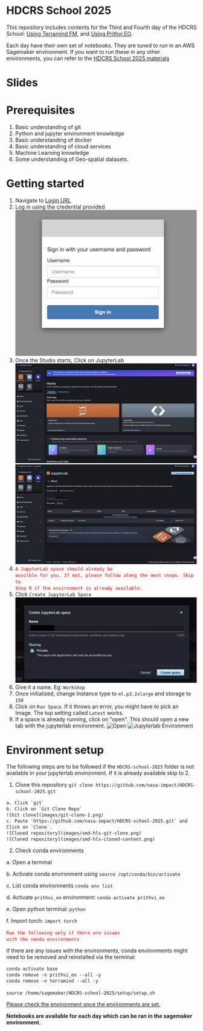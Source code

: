<!---- Provide an overview of what is being achieved in this repo ---->
# HDCRS School 2025

This repository includes contents for the Third and Fourth day of the HDCRS School: [Using Terramind FM](/Terramind/), and [Using Prithvi EO](/Prithvi-EO/).

Each day have their own set of notebooks. They are tuned to run in an AWS Sagemaker environment. If you want to run these in any other environments, you can refer to the [HDCRS School 2025 materials](https://github.com/NASA-IMPACT/HDCRS-school-2025/)

# Slides

# Prerequisites

1. Basic understanding of git
2. Python and jupyter environment knowledge
3. Basic understanding of docker
4. Basic understanding of cloud services
5. Machine Learning knowledge
6. Some understanding of Geo-spatial datasets.

# Getting started

1. Navigate to [Login URL](https://workshop-domain-18o42qsn.auth.us-west-2.amazoncognito.com/login?client_id=52hsk1da3id6stl0gr2r5rh2as&response_type=code&scope=aws.cognito.signin.user.admin+openid+profile&redirect_uri=https://5la25j1n53.execute-api.us-west-2.amazonaws.com/invoke)
2. Log in using the credential provided
![Login with username and password](images/login-1.png)
3. Once the Studio starts, Click on JupyterLab
![Sagemaker studio](images/sagemaker-studio.png)
![JupyterLab spaces](images/jupyterlab-spaces.png)
4. <code style="color : red">A JupyterLab space should already be availble for you. If not, please follow along the next steps. Skip to Step 9 if the environment is already available.</code>
5. Click `Create JupyterLab Space`
![JupyterLab spaces](images/create-jupyterlab-env.png)
6. Give it a name. Eg: `Workshop`
7. Once initialized, change Instance type to `ml.p3.2xlarge` and storage to `150`
8. Click on `Run Space`. If it throws an error, you might have to pick an Image. The top setting called `Latest` works.
9. If a space is already running, click on "open". This should open a new tab with the jupyterlab environment.
![Open](/images/workshop-jypyterlab-app-list.png)
![Jupyterlab Environment](/images/jupyter-lab-home-page.png)

# Environment setup

The following steps are to be followed if the `HDCRS-school-2025` folder is not available in your jupyterlab environment. If it is already available skip to 2.

1. Clone this repository `git clone https://github.com/nasa-impact/HDCRS-school-2025.git`

```
a. Click `git`
b. Click on `Git Clone Repo`
![Git clone](images/git-clone-1.png)
c. Paste `https://github.com/nasa-impact/HDCRS-school-2025.git` and Click on `Clone`.
![Cloned repository](images/smd-hls-git-clone.png)
![Cloned repository](images/smd-hls-cloned-content.png)
```

2. Check conda environments

a. Open a terminal

b. Activate conda environment using `source /opt/conda/bin/activate`

c. List conda environments `conda env list`

d. Activate `prithvi_eo` environment: `conda activate prithvi_eo`

e. Open python terminal: `python`

f. Import torch: `import torch`

<code style="color : red">Run the following only if there are issues with the conda environments</code>

If there are any issues with the environments, conda environments might need to be removed and reinstalled via the terminal:

```
conda activate base
conda remove -n prithvi_eo --all -y
conda remove -n terramind --all -y

source /home/sagemaker/HDCRS-school-2025/setup/setup.sh
```

[Please check the environment once the environments are set.](#environment-setup)

**Notebooks are available for each day which can be ran in the sagemaker environment.**
